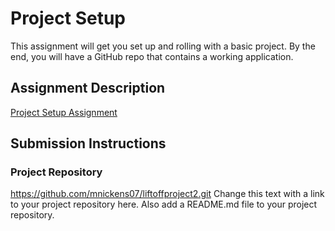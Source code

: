 # Project Setup
This assignment will get you set up and rolling with a basic project. By the end, you will have a GitHub repo that contains a working application.

## Assignment Description
[Project Setup Assignment](https://education.launchcode.org/liftoff/modules/assignments/project-setup)

## Submission Instructions

### Project Repository
https://github.com/mnickens07/liftoffproject2.git
Change this text with a link to your project repository here. Also add a README.md file to your project repository.